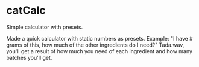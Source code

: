 # catCalc
Simple calculator with presets.

Made a quick calculator with static numbers as presets.
Example: "I have # grams of this, how much of the other ingredients do I need?"
Tada.wav, you'll get a result of how much you need of each ingredient and how many batches you'll get.
